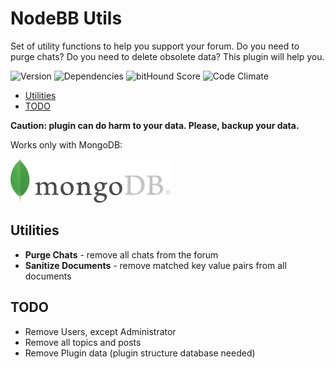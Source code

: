 # NodeBB Utils

Set of utility functions to help you support your forum. Do you need to purge chats? Do you need to delete obsolete data? This plugin will help you.

![Version](https://img.shields.io/npm/v/nodebb-plugin-ns-utils.svg)
![Dependencies](https://david-dm.org/NicolasSiver/nodebb-plugin-ns-utils.svg)
![bitHound Score](https://www.bithound.io/github/NicolasSiver/nodebb-plugin-ns-utils/badges/score.svg)
![Code Climate](https://img.shields.io/codeclimate/github/NicolasSiver/nodebb-plugin-ns-utils.svg)

<!-- START doctoc generated TOC please keep comment here to allow auto update -->
<!-- DON'T EDIT THIS SECTION, INSTEAD RE-RUN doctoc TO UPDATE -->
 

- [Utilities](#utilities)
- [TODO](#todo)

<!-- END doctoc generated TOC please keep comment here to allow auto update -->

**Caution: plugin can do harm to your data. Please, backup your data.**

Works only with MongoDB:

![MongoDB Logo](docs/logo-mongodb.png)

## Utilities

- **Purge Chats** - remove all chats from the forum
- **Sanitize Documents** - remove matched key value pairs from all documents

## TODO

- Remove Users, except Administrator
- Remove all topics and posts
- Remove Plugin data (plugin structure database needed)